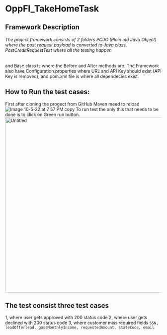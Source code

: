 # OppFI_TakeHomeTask
## Framework Description

###### The project framework consists of 2 folders POJO (Plain old Java Object) where the post request payload is converted to Java class, PostCreditRequestTest where all the testing happen
and Base class is where the Before and After methods are. The Framework also have Configuration.properties where URL and API Key should exist (API Key is removed), 
and pom.xml file is where all dependecies exist.

## How to Run the test cases:
First after cloning the progect from GitHub Maven meed to reload
![Image 10-5-22 at 7 57 PM copy](https://user-images.githubusercontent.com/78940196/194190799-6da1dc81-6c48-4864-934f-70c130f1d13e.jpeg)
 To run test the only this that needs to be done is to click on Green run button.
 <img width="564" alt="Untitled" src="https://user-images.githubusercontent.com/78940196/194191775-95d6112c-7edf-44a2-9a2b-c03558737085.png">
 
## The test consist three test cases 
1, where user gets approved with 200 status code
2, where user gets declined with 200 status code 
3, where customer miss required fields ``SSN, leadOfferlead, gossMonthlyIncome, requestedAmount, stateCode, email``

 

